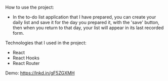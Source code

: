 How to use the project:
- In the to-do list application that I have prepared, you can create your daily list and save it for the day you prepared it, with the 'save' button, then when you return to that day, your list will appear in its last recorded form.

Technologies that I used in the project:
- React
- React Hooks
- React Router

Demo: https://lnkd.in/gF5ZGXMH
